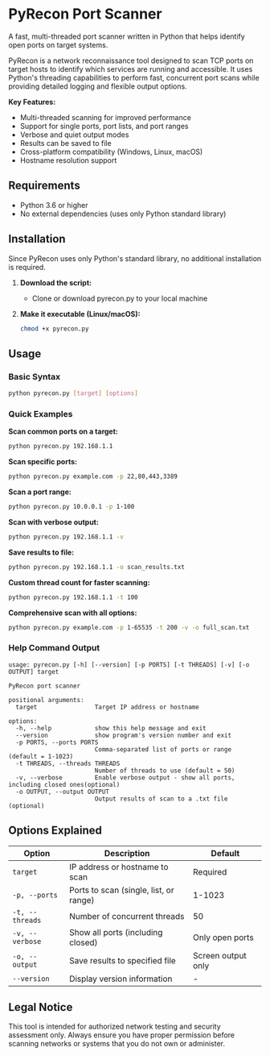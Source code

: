 # PyRecon Port Scanner

A fast, multi-threaded port scanner written in Python that helps identify open ports on target systems.

PyRecon is a network reconnaissance tool designed to scan TCP ports on target hosts to identify which services are running and accessible. It uses Python's threading capabilities to perform fast, concurrent port scans while providing detailed logging and flexible output options.

**Key Features:**
- Multi-threaded scanning for improved performance
- Support for single ports, port lists, and port ranges
- Verbose and quiet output modes
- Results can be saved to file
- Cross-platform compatibility (Windows, Linux, macOS)
- Hostname resolution support

## Requirements

- Python 3.6 or higher
- No external dependencies (uses only Python standard library)

## Installation

Since PyRecon uses only Python's standard library, no additional installation is required.

1. **Download the script:**
   
   - Clone or download pyrecon.py to your local machine

2. **Make it executable (Linux/macOS):**
   ```bash
   chmod +x pyrecon.py
   ```

## Usage

### Basic Syntax
```bash
python pyrecon.py [target] [options]
```

### Quick Examples

**Scan common ports on a target:**
```bash
python pyrecon.py 192.168.1.1
```

**Scan specific ports:**
```bash
python pyrecon.py example.com -p 22,80,443,3389
```

**Scan a port range:**
```bash
python pyrecon.py 10.0.0.1 -p 1-100
```

**Scan with verbose output:**
```bash
python pyrecon.py 192.168.1.1 -v
```

**Save results to file:**
```bash
python pyrecon.py 192.168.1.1 -o scan_results.txt
```

**Custom thread count for faster scanning:**
```bash
python pyrecon.py 192.168.1.1 -t 100
```

**Comprehensive scan with all options:**
```bash
python pyrecon.py example.com -p 1-65535 -t 200 -v -o full_scan.txt
```

### Help Command Output

```
usage: pyrecon.py [-h] [--version] [-p PORTS] [-t THREADS] [-v] [-o OUTPUT] target

PyRecon port scanner

positional arguments:
  target                Target IP address or hostname

options:
  -h, --help            show this help message and exit
  --version             show program's version number and exit
  -p PORTS, --ports PORTS
                        Comma-separated list of ports or range (default = 1-1023)
  -t THREADS, --threads THREADS
                        Number of threads to use (default = 50)
  -v, --verbose         Enable verbose output - show all ports, including closed ones(optional)
  -o OUTPUT, --output OUTPUT
                        Output results of scan to a .txt file (optional)
```

## Options Explained

| Option | Description | Default |
|--------|-------------|---------|
| `target` | IP address or hostname to scan | Required |
| `-p, --ports` | Ports to scan (single, list, or range) | 1-1023 |
| `-t, --threads` | Number of concurrent threads | 50 |
| `-v, --verbose` | Show all ports (including closed) | Only open ports |
| `-o, --output` | Save results to specified file | Screen output only |
| `--version` | Display version information | - |

## Legal Notice

This tool is intended for authorized network testing and security assessment only. Always ensure you have proper permission before scanning networks or systems that you do not own or administer.
